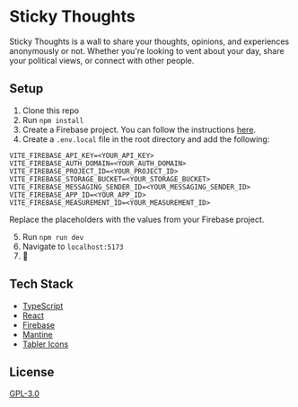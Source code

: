 # Sticky Thoughts

Sticky Thoughts is a wall to share your thoughts, opinions, and experiences anonymously or not. Whether you're looking to vent about your day, share your political views, or connect with other people.

## Setup

1. Clone this repo
2. Run `npm install`
3. Create a Firebase project. You can follow the instructions [here](https://firebase.google.com/docs/web/setup#create-project).
4. Create a `.env.local` file in the root directory and add the following:

```
VITE_FIREBASE_API_KEY=<YOUR_API_KEY>
VITE_FIREBASE_AUTH_DOMAIN=<YOUR_AUTH_DOMAIN>
VITE_FIREBASE_PROJECT_ID=<YOUR_PROJECT_ID>
VITE_FIREBASE_STORAGE_BUCKET=<YOUR_STORAGE_BUCKET>
VITE_FIREBASE_MESSAGING_SENDER_ID=<YOUR_MESSAGING_SENDER_ID>
VITE_FIREBASE_APP_ID=<YOUR_APP_ID>
VITE_FIREBASE_MEASUREMENT_ID=<YOUR_MEASUREMENT_ID>
```

Replace the placeholders with the values from your Firebase project.

5. Run `npm run dev`
6. Navigate to `localhost:5173`
7. 🎉

## Tech Stack

- [TypeScript](https://www.typescriptlang.org/)
- [React](https://reactjs.org/)
- [Firebase](https://firebase.google.com/)
- [Mantine](https://mantine.dev/)
- [Tabler Icons](https://tabler-icons.io/)

## License

[GPL-3.0](LICENSE)

